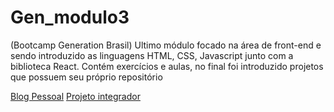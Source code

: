 # Gen_modulo3
(Bootcamp Generation Brasil) Ultimo módulo focado na área de front-end e sendo introduzido as linguagens HTML, CSS, Javascript junto com a biblioteca React. 
Contém exercícios e aulas, no final foi introduzido projetos que possuem seu próprio repositório

<a href='https://github.com/Higlik/blog_pessoal'>Blog Pessoal<a/>
<a href='https://github.com/Higlik/Projeto_Integrador'>Projeto integrador<a/>
